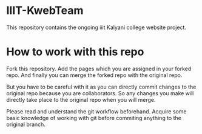 # IIIT-KwebTeam
This repository contains the ongoing iiit Kalyani college website project.

# How to work with this repo
Fork this repository. Add the pages which you are assigned in your forked repo. And finally you can merge the forked repo with the original repo. 

But you have to be careful with it as you can directly commit changes to the original repo because you are collaborators. So any changes you make will directly take place to the original repo when you will merge. 

Please read and understand the git workflow beforehand. Acquire some basic knowledge of working with git before commiting anything to the original branch.


